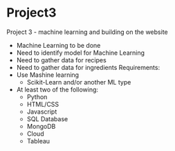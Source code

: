# Project3
Project 3 - machine learning and building on the website
- Machine Learning to be done
- Need to identify model for Machine Learning
- Need to gather data for recipes
- Need to gather data for ingredients 
Requirements:
- Use Mashine learning
  - Scikit-Learn and/or another ML type
- At least two of the following:
  - Python
  - HTML/CSS
  - Javascript
  - SQL Database
  - MongoDB
  - Cloud 
  - Tableau
